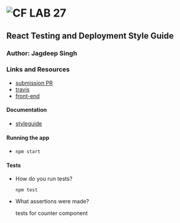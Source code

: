 ![CF](http://i.imgur.com/7v5ASc8.png) LAB 27
=================================================

## React Testing and Deployment Style Guide

### Author: Jagdeep Singh

### Links and Resources
* [submission PR](https://github.com/401-advanced-javascript-js/lab-27-react-testing-and-deployment/pull/1)
* [travis](https://www.travis-ci.com/401-advanced-javascript-js/lab-27-react-testing-and-deployment)
* [front-end](https://submission.d2hpveud6ur4wa.amplifyapp.com/)

#### Documentation
<!-- * [jsdoc](http://xyz.com) (Server assignments) -->
* [styleguide](./styleguide/build/index.html)

#### Running the app
* `npm start`
  
#### Tests
* How do you run tests?   
  
  `npm test`

* What assertions were made? 
    
    tests for counter component

<!-- #### UML
![UML]() -->